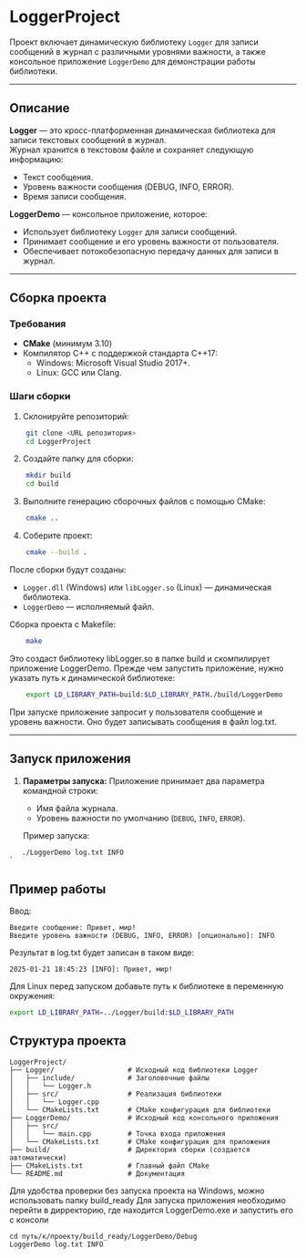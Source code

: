 # LoggerProject

Проект включает динамическую библиотеку `Logger` для записи сообщений в журнал с различными уровнями важности, а также консольное приложение `LoggerDemo` для демонстрации работы библиотеки.

---

## Описание

**Logger** — это кросс-платформенная динамическая библиотека для записи текстовых сообщений в журнал.  
Журнал хранится в текстовом файле и сохраняет следующую информацию:
- Текст сообщения.
- Уровень важности сообщения (DEBUG, INFO, ERROR).
- Время записи сообщения.

**LoggerDemo** — консольное приложение, которое:
- Использует библиотеку `Logger` для записи сообщений.
- Принимает сообщение и его уровень важности от пользователя.
- Обеспечивает потокобезопасную передачу данных для записи в журнал.

---

## Сборка проекта

### Требования
- **CMake** (минимум 3.10)
- Компилятор C++ с поддержкой стандарта C++17:
  - Windows: Microsoft Visual Studio 2017+.
  - Linux: GCC или Clang.

### Шаги сборки

1. Склонируйте репозиторий:
    
```bash
    git clone <URL репозитория>
    cd LoggerProject
 ```  

2. Создайте папку для сборки:
    
```bash
    mkdir build
    cd build
``` 

3. Выполните генерацию сборочных файлов с помощью CMake:
    
```bash
    cmake ..
```  

4. Соберите проект:
    
```bash
    cmake --build .
```   

После сборки будут созданы:
- `Logger.dll` (Windows) или `libLogger.so` (Linux) — динамическая библиотека.
- `LoggerDemo` — исполняемый файл.

Сборка проекта с Makefile:
    
```bash
    make
```

Это создаст библиотеку libLogger.so в папке build и скомпилирует приложение LoggerDemo.
Прежде чем запустить приложение, нужно указать путь к динамической библиотеке:

```bash
    export LD_LIBRARY_PATH=build:$LD_LIBRARY_PATH./build/LoggerDemo
```

При запуске приложение запросит у пользователя сообщение и уровень важности. Оно будет записывать сообщения в файл log.txt.


---

## Запуск приложения

1. **Параметры запуска:**
   Приложение принимает два параметра командной строки:
   - Имя файла журнала.
   - Уровень важности по умолчанию (`DEBUG`, `INFO`, `ERROR`).

   Пример запуска:
   
```bash
   ./LoggerDemo log.txt INFO
`
```
## Пример работы

Ввод:
```
Введите сообщение: Привет, мир!
Введите уровень важности (DEBUG, INFO, ERROR) [опционально]: INFO
```
Результат в log.txt будет записан в таком виде:
```
2025-01-21 18:45:23 [INFO]: Привет, мир!
```
Для Linux перед запуском добавьте путь к библиотеке в переменную окружения:
```bash
export LD_LIBRARY_PATH=../Logger/build:$LD_LIBRARY_PATH
```

## Структура проекта
```
LoggerProject/
├── Logger/                  # Исходный код библиотеки Logger
│   ├── include/             # Заголовочные файлы
│   │   └── Logger.h
│   ├── src/                 # Реализация библиотеки
│   │   └── Logger.cpp
│   └── CMakeLists.txt       # CMake конфигурация для библиотеки
├── LoggerDemo/              # Исходный код консольного приложения
│   ├── src/
│   │   └── main.cpp         # Точка входа приложения
│   └── CMakeLists.txt       # CMake конфигурация для приложения
├── build/                   # Директория сборки (создается автоматически)
├── CMakeLists.txt           # Главный файл CMake
└── README.md                # Документация
```

Для удобства проверки без запуска проекта на Windows, можно использовать папку build_ready
Для запуска приложения необходимо перейти в дирректорию, где находится LoggerDemo.exe и запустить его с консоли
```bush
cd путь/к/проекту/build_ready/LoggerDemo/Debug
LoggerDemo log.txt INFO
```









